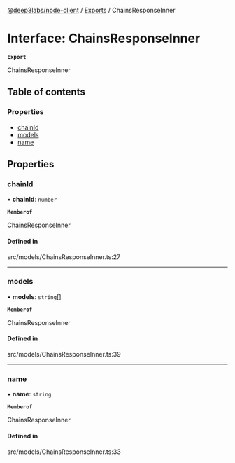 [@deep3labs/node-client](../README.md) / [Exports](../modules.md) / ChainsResponseInner

# Interface: ChainsResponseInner

**`Export`**

ChainsResponseInner

## Table of contents

### Properties

- [chainId](ChainsResponseInner.md#chainid)
- [models](ChainsResponseInner.md#models)
- [name](ChainsResponseInner.md#name)

## Properties

### chainId

• **chainId**: `number`

**`Memberof`**

ChainsResponseInner

#### Defined in

src/models/ChainsResponseInner.ts:27

___

### models

• **models**: `string`[]

**`Memberof`**

ChainsResponseInner

#### Defined in

src/models/ChainsResponseInner.ts:39

___

### name

• **name**: `string`

**`Memberof`**

ChainsResponseInner

#### Defined in

src/models/ChainsResponseInner.ts:33
